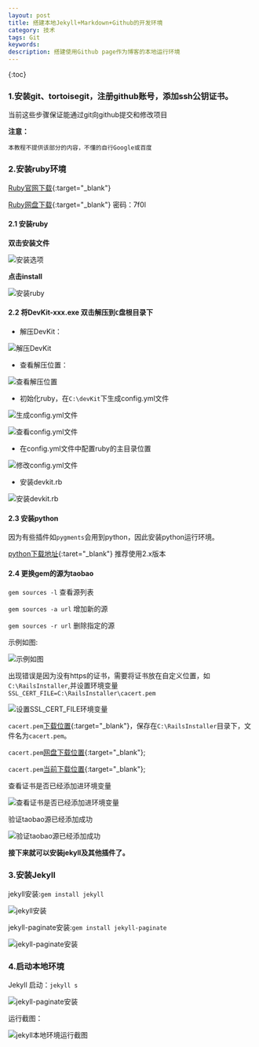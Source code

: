 ```yaml
---
layout: post
title: 搭建本地Jekyll+Markdown+Github的开发环境
category: 技术
tags: Git
keywords: 
description: 搭建使用Github page作为博客的本地运行环境
---
```


{:toc}

### 1.安装git、tortoisegit，注册github账号，添加ssh公钥证书。

当前这些步骤保证能通过git向github提交和修改项目

**注意：**

	本教程不提供该部分的内容，不懂的自行Google或百度

### 2.安装ruby环境 

[Ruby官网下载](http://rubyinstaller.org/){:target="_blank"}

[Ruby网盘下载](http://pan.baidu.com/s/1miguKXi){:target="_blank"} 密码：7f0l 

#### 2.1 安装ruby

**双击安装文件**

![安装选项](http://omsz9j1wp.bkt.clouddn.com/image/git/ruby-setup-1.png)

**点击install**

![安装ruby](http://omsz9j1wp.bkt.clouddn.com/image/git/ruby-setup-2.png)

#### 2.2 将DevKit-xxx.exe 双击解压到`C`盘根目录下

- 解压DevKit：

![解压DevKit](http://omsz9j1wp.bkt.clouddn.com/image/git/ruby-setup-3.png)

- 查看解压位置：

![查看解压位置](http://omsz9j1wp.bkt.clouddn.com/image/git/ruby-setup-4.png)
 
- 初始化ruby，在`C:\devKit`下生成config.yml文件


![生成config.yml文件](http://omsz9j1wp.bkt.clouddn.com/image/git/ruby-setup-5.png)

![查看config.yml文件](http://omsz9j1wp.bkt.clouddn.com/image/git/ruby-setup-6.png)

- 在config.yml文件中配置ruby的主目录位置

![修改config.yml文件](http://omsz9j1wp.bkt.clouddn.com/image/git/ruby-setup-7.png)

- 安装devkit.rb 

![安装devkit.rb ](http://omsz9j1wp.bkt.clouddn.com/image/git/ruby-setup-8.png)

#### 2.3 安装python

因为有些插件如`pygments`会用到python，因此安装python运行环境。

[python下载地址](https://www.python.org/downloads/){:taret="_blank"} 推荐使用2.x版本

#### 2.4 更换gem的源为taobao

`gem sources -l` 查看源列表

`gem sources -a url` 增加新的源

`gem sources -r url` 删除指定的源

示例如图:

![示例如图](http://omsz9j1wp.bkt.clouddn.com/image/git/ruby-setup-9.png)

出现错误是因为没有https的证书，需要将证书放在自定义位置，如`C:\RailsInstaller`,并设置环境变量
`SSL_CERT_FILE=C:\RailsInstaller\cacert.pem`

![设置SSL_CERT_FILE环境变量](http://omsz9j1wp.bkt.clouddn.com/image/git/ruby-setup-10.png)


`cacert.pem`[下载位置](https://curl.haxx.se/ca/cacert.pem){:target="_blank"}，保存在`C:\RailsInstaller`目录下，文件名为`cacert.pem`。

`cacert.pem`[网盘下载位置](http://pan.baidu.com/s/1pLSrGlt){:target="_blank"};

`cacert.pem`[当前下载位置](/public/file/cacert.pem){:target="_blank"};

查看证书是否已经添加进环境变量

![查看证书是否已经添加进环境变量](http://omsz9j1wp.bkt.clouddn.com/image/git/ruby-setup-11.png)

验证taobao源已经添加成功

![验证taobao源已经添加成功](http://omsz9j1wp.bkt.clouddn.com/image/git/ruby-setup-12.png)

**接下来就可以安装jekyll及其他插件了。**

### 3.安装Jekyll 

jekyll安装:`gem install jekyll`

![jekyll安装](http://omsz9j1wp.bkt.clouddn.com/image/git/jekyll-setup-1.png)


jekyll-paginate安装:`gem install jekyll-paginate`

![jekyll-paginate安装](http://omsz9j1wp.bkt.clouddn.com/image/git/jekyll-setup-2.png)

### 4.启动本地环境

Jekyll 启动：`jekyll s`


![jekyll-paginate安装](http://omsz9j1wp.bkt.clouddn.com/image/git/jekyll-setup-3.png)


运行截图：

![jekyll本地环境运行截图](http://omsz9j1wp.bkt.clouddn.com/image/git/jekyll-setup-4.png)


